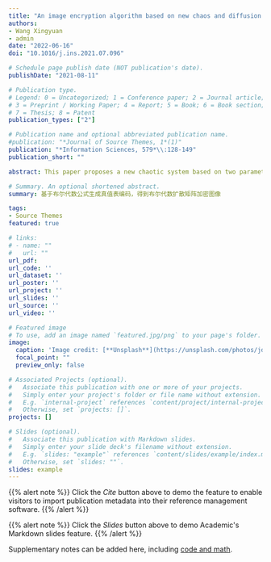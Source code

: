 ```yaml
---
title: "An image encryption algorithm based on new chaos and diffusion values of a truth table"
authors:
- Wang Xingyuan
- admin
date: "2022-06-16"
doi: "10.1016/j.ins.2021.07.096"

# Schedule page publish date (NOT publication's date).
publishDate: "2021-08-11"

# Publication type.
# Legend: 0 = Uncategorized; 1 = Conference paper; 2 = Journal article;
# 3 = Preprint / Working Paper; 4 = Report; 5 = Book; 6 = Book section;
# 7 = Thesis; 8 = Patent
publication_types: ["2"]

# Publication name and optional abbreviated publication name.
#publication: "*Journal of Source Themes, 1*(1)"
publication: "*Information Sciences, 579*\\:128-149"
publication_short: ""

abstract: This paper proposes a new chaotic system based on two parameters. The proposed chaotic system has good chaotic characteristics, and it can be shown that the chaotic system is suitable for image encryption through a variety of simulation experiments. Based on this system, we propose a new image encryption algorithm. The algorithm uses nonlinear chaotic sequences for row, column, and diagonal scrambling and diffusion in two directions. When scrambling, the diffusion matrix generated by the chaotic system is dynamically upset, and the image scrambling direction is determined by the relative coordinates of multiple chaotic systems. When diffusing, two matrices are used to change the pixel value：one is the matrix processed by scrambling, and the other is the matrix generated by the truth table. The resulting encrypted image is affected by both the chaotic system and the truth table rules. Theoretical analysis and experimental results show that the image encrypted by this algorithm has high security.

# Summary. An optional shortened abstract.
summary: 基于布尔代数公式生成真值表编码，得到布尔代数扩散矩阵加密图像

tags:
- Source Themes
featured: true

# links:
# - name: ""
#   url: ""
url_pdf: 
url_code: ''
url_dataset: ''
url_poster: ''
url_project: ''
url_slides: ''
url_source: ''
url_video: ''

# Featured image
# To use, add an image named `featured.jpg/png` to your page's folder. 
image:
  caption: 'Image credit: [**Unsplash**](https://unsplash.com/photos/jdD8gXaTZsc)'
  focal_point: ""
  preview_only: false

# Associated Projects (optional).
#   Associate this publication with one or more of your projects.
#   Simply enter your project's folder or file name without extension.
#   E.g. `internal-project` references `content/project/internal-project/index.md`.
#   Otherwise, set `projects: []`.
projects: []

# Slides (optional).
#   Associate this publication with Markdown slides.
#   Simply enter your slide deck's filename without extension.
#   E.g. `slides: "example"` references `content/slides/example/index.md`.
#   Otherwise, set `slides: ""`.
slides: example
---
```


{{% alert note %}}
Click the *Cite* button above to demo the feature to enable visitors to import publication metadata into their reference management software.
{{% /alert %}}

{{% alert note %}}
Click the *Slides* button above to demo Academic's Markdown slides feature.
{{% /alert %}}

Supplementary notes can be added here, including [code and math](https://sourcethemes.com/academic/docs/writing-markdown-latex/).
